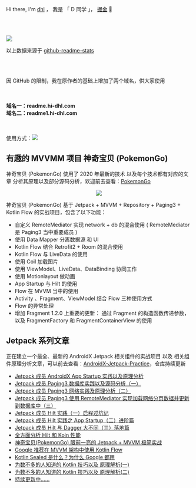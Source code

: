 <p align="center">

Hi there, I'm <a href="https://juejin.im/user/2594503168898744">dhl</a> ， 我是 「 D 同学 」， <a href="https://juejin.im/user/2594503168898744">掘金</a>  👋 

<br/><br/>

<img src="https://readme.hi-dhl.com/api?username=hi-dhl&show_icons=true&hide=prs"/>

<br/>

以上数据来源于 <a href="https://github.com/anuraghazra/github-readme-stats">github-readme-stats</a>

<br/><br/>

因 GitHub 的限制，我在原作者的基础上增加了两个域名，供大家使用

<br/><br/>
<b>域名一：readme.hi-dhl.com</b>
<br/>
<b>域名二：readme1.hi-dhl.com</b>  
<br/><br/>

使用方式：![](https://readme.hi-dhl.com/api?username=hi-dhl&show_icons=true)

</p>

## 有趣的 MVVMM 项目 神奇宝贝 (PokemonGo)

神奇宝贝 (PokemonGo) 使用了 2020 年最新的技术 以及每个技术都有对应的文章 分析其原理以及部分源码分析，欢迎前去查看：[PokemonGo](https://github.com/hi-dhl/PokemonGo)

<p align="center">
<img src="http://cdn.51git.cn/2020-07-23-Pokemon12.png"/> 
</p>

神奇宝贝 (PokemonGo) 基于 Jetpack + MVVM + Repository + Paging3 + Kotlin Flow 的实战项目，包含了以下功能：
   
   * 自定义 RemoteMediator 实现 network + db 的混合使用 ( RemoteMediator 是 Paging3 当中重要成员 )
   * 使用 Data Mapper 分离数据源 和 UI
   * Kotlin Flow 结合  Retrofit2 + Room 的混合使用
   * Kotlin Flow 与 LiveData 的使用
   * 使用 Coil 加载图片
   * 使用 ViewModel、LiveData、DataBinding 协同工作
   *  使用 Motionlayout 做动画
   * App Startup 与 Hilt 的使用
   * Flow 在 MVVM 当中的使用
   * Activity 、Fragment、ViewModel 结合 Flow 三种使用方式
   * Flow 的异常处理
   * 增加 Fragment 1.2.0 上重要的更新： 通过 Fragment 的构造函数传递参数，以及 FragmentFactory 和  FragmentContainerView 的使用
   
## Jetpack 系列文章

正在建立一个最全、最新的 AndroidX Jetpack 相关组件的实战项目 以及 相关组件原理分析文章，可以前去查看：[AndroidX-Jetpack-Practice](https://github.com/hi-dhl/AndroidX-Jetpack-Practice)，仓库持续更新

* [Jetpack 成员 AndroidX App Startup 实践以及原理分析](https://juejin.im/post/6844904190440013837)
* [Jetpack 成员 Paging3 数据库实践以及源码分析（一）](https://juejin.im/post/6844904193468137486)
* [Jetpack 成员 Paging3 网络实践及原理分析（二）](https://juejin.im/post/6844904196207345672)
* [Jetpack 成员 Paging3 使用 RemoteMediator 实现加载网络分页数据并更新到数据库中（三）](https://juejin.im/post/6854573220457086990#heading-1)
* [Jetpack 成员 Hilt 实践（一）启程过坑记](https://juejin.im/post/6844904198803292173?utm_source=gold_browser_extension) 
* [Jetpack 成员 Hilt 实践之 App Startup（二）进阶篇](https://juejin.im/post/6844904200590065672)
* [Jetpack 成员 Hilt 与 Dagger 大不同（三）落地篇](https://juejin.im/post/6845166890562617352)
* [全方面分析 Hilt 和 Koin 性能](https://juejin.im/post/6846687596370722823)
* [神奇宝贝(PokemonGo)  眼前一亮的 Jetpack + MVVM 极简实战](https://juejin.im/post/6850037271253483534?utm_source=gold_browser_extension) 
* [Google 推荐在 MVVM 架构中使用 Kotlin Flow](https://juejin.im/post/6854573211930066951)
* [Kotlin Sealed 是什么？为什么 Google 都用](https://juejin.im/post/6859980718588575757)
* [为数不多的人知道的 Kotlin 技巧以及 原理解析(一)](https://juejin.im/post/5edfd7c9e51d45789a7f206d)
* [为数不多的人知道的 Kotlin 技巧以及 原理解析(二)](https://juejin.im/post/5f0747486fb9a07ea86dc881)
* [持续更新中......](https://github.com/hi-dhl/AndroidX-Jetpack-Practice)


<!--
**hi-dhl/hi-dhl** is a ✨ _special_ ✨ repository because its `README.md` (this file) appears on your GitHub profile.

Here are some ideas to get you started:

- 🔭 I’m currently working on ...
- 🌱 I’m currently learning ...
- 👯 I’m looking to collaborate on ...
- 🤔 I’m looking for help with ...
- 💬 Ask me about ...
- 📫 How to reach me: ...
- 😄 Pronouns: ...
- ⚡ Fun fact: ...
-->


